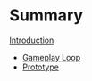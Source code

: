 # Summary

[Introduction](./Introduction.md)
- [Gameplay Loop](./GameplayLoop.md)
- [Prototype](./Prototype.md)
